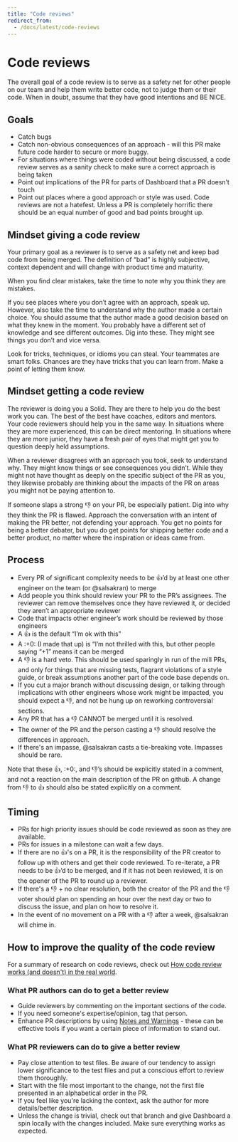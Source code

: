 ```yaml
---
title: "Code reviews"
redirect_from:
  - /docs/latest/code-reviews
---
```


# Code reviews

The overall goal of a code review is to serve as a safety net for other people on our team and help them write better code, not to judge them or their code. When in doubt, assume that they have good intentions and BE NICE.

## Goals

* Catch bugs
* Catch non-obvious consequences of an approach - will this PR make future code harder to secure or more buggy.
* For situations where things were coded without being discussed, a code review serves as a sanity check to make sure a correct approach is being taken
* Point out implications of the PR for parts of Dashboard that a PR doesn’t touch
* Point out places where a good approach or style was used. Code reviews are not a hatefest. Unless a PR is completely horrific there should be an equal number of good and bad points brought up.


## Mindset giving a code review

Your primary goal as a reviewer is to serve as a safety net and keep bad code from being merged. The definition of “bad” is highly subjective, context dependent and will change with product time and maturity.

When you find clear mistakes, take the time to note why you think they are mistakes.

If you see places where you don’t agree with an approach, speak up. However, also take the time to understand why the author made a certain choice. You should assume that the author made a good decision based on what they knew in the moment. You probably have a different set of knowledge and see different outcomes. Dig into these. They might see things you don’t and vice versa.

Look for tricks, techniques, or idioms you can steal. Your teammates are smart folks. Chances are they have tricks that you can learn from. Make a point of letting them know.

## Mindset getting a code review

The reviewer is doing you a Solid. They are there to help you do the best work you can. The best of the best have coaches, editors and mentors. Your code reviewers should help you in the same way. In situations where they are more experienced, this can be direct mentoring. In situations where they are more junior, they have a fresh pair of eyes that might get you to question deeply held assumptions.

When a reviewer disagrees with an approach you took, seek to understand why. They might know things or see consequences you didn’t. While they might not have thought as deeply on the specific subject of the PR as you, they likewise probably are thinking about the impacts of the PR on areas you might not be paying attention to.

If someone slaps a strong :-1: on your PR, be especially patient. Dig into why they think the PR is flawed. Approach the conversation with an intent of making the PR better, not defending your approach. You get no points for being a better debater, but you do get points for shipping better code and a better product, no matter where the inspiration or ideas came from.


## Process

* Every PR of significant complexity needs to be :+1:’d by at least one other engineer on the team (or @salsakran) to merge
* Add people you think should review your PR to the PR’s assignees. The reviewer can remove themselves once they have reviewed it, or decided they aren’t an appropriate reviewer
* Code that impacts other engineer’s work should be reviewed by those engineers
* A :+1: is the default “I’m ok with this"
* A :+0: (I made that up) is “I’m not thrilled with this, but other people saying “+1” means it can be merged
* A :-1: is a hard veto. This should be used sparingly in run of the mill PRs, and only for things that are missing tests, flagrant violations of a style guide, or break assumptions another part of the code base depends on.
* If you cut a major branch without discussing design, or talking through implications with other engineers whose work might be impacted, you should expect a :-1:, and not be hung up on reworking controversial sections.
* Any PR that has a :-1: CANNOT be merged until it is resolved.
* The owner of the PR and the person casting a :-1: should resolve the differences in approach.
* If there's an impasse, @salsakran casts a tie-breaking vote. Impasses should be rare.

Note that these :+1:, :+0:, and :-1:’s should be explicitly stated in a comment, and not a reaction on the main description of the PR on github. A change from :-1: to :+1: should also be stated explicitly on a comment.

## Timing

* PRs for high priority issues should be code reviewed as soon as they are available.
* PRs for issues in a milestone can wait a few days.
* If there are no :+1:'s on a PR, it is the responsibility of the PR creator to follow up with others and get their code reviewed. To re-iterate, a PR needs to be :+1:’d to be merged, and if it has not been reviewed, it is on the opener of the PR to round up a reviewer.
* If there's a :-1: + no clear resolution, both the creator of the PR and the :-1: voter should plan on spending an hour over the next day or two to discuss the issue, and plan on how to resolve it.
* In the event of no movement on a PR with a :-1: after a week, @salsakran will chime in.

## How to improve the quality of the code review

For a summary of research on code reviews, check out [How code review works (and doesn't) in the real world](https://www.youtube.com/watch?v=_SJL7vepQvU).

### What PR authors can do to get a better review

- Guide reviewers by commenting on the important sections of the code. 
- If you need someone's expertise/opinion, tag that person. 
- Enhance PR descriptions by using [Notes and Warnings](https://github.com/github-community/community/discussions/16925) - these can be effective tools if you want a certain piece of information to stand out.

### What PR reviewers can do to give a better review

- Pay close attention to test files. Be aware of our tendency to assign lower significance to the test files and put a conscious effort to review them thoroughly.
- Start with the file most important to the change, not the first file presented in an alphabetical order in the PR.
- If you feel like you're lacking the context, ask the author for more details/better description.
- Unless the change is trivial, check out that branch and give Dashboard a spin locally with the changes included. Make sure everything works as expected.
